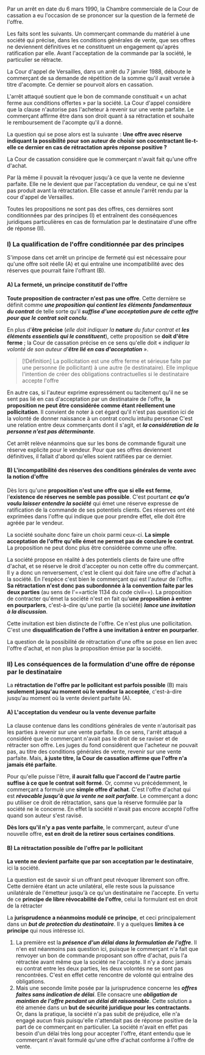 Par un arrêt en date du 6 mars 1990, la Chambre commerciale de la Cour de cassation a eu l'occasion de se prononcer sur la question de la fermeté de l'offre.

Les faits sont les suivants. Un commerçant commande du matériel à une société qui précise, dans les conditions générales de vente, que ses offres ne deviennent définitives et ne constituent un engagement qu'après ratification par elle. Avant l'acceptation de la commande par la société, le particulier se rétracte.

La Cour d'appel de Versailles, dans un arrêt du 7 janvier 1988, déboute le commerçant de sa demande de répétition de la somme qu'il avait versée à titre d'acompte. Ce dernier se pourvoit alors en cassation.

L'arrêt attaqué soutient que le bon de commande constituait « un achat ferme aux conditions offertes » par la société. La Cour d'appel considère que la clause n'autorise pas l'acheteur à revenir sur une vente parfaite. Le commerçant affirme être dans son droit quant à sa rétractation et souhaite le remboursement de l'acompte qu'il a donné.

La question qui se pose alors est la suivante : **Une offre avec réserve indiquant la possibilité pour son auteur de choisir son cocontractant lie-t-elle ce dernier en cas de rétractation après réponse positive ?**

La Cour de cassation considère que le commerçant n'avait fait qu'une offre d'achat.

Par là même il pouvait la révoquer jusqu'à ce que la vente ne devienne parfaite. Elle ne le devient que par l'acceptation du vendeur, ce qui ne s'est pas produit avant la rétractation. Elle casse et annule l'arrêt rendu par la cour d'appel de Versailles.

Toutes les propositions ne sont pas des offres, ces dernières sont conditionnées par des principes (I) et entraînent des conséquences juridiques particulières en cas de formulation par le destinataire d'une offre de réponse (II).

### I) La qualification de l'offre conditionnée par des principes

S'impose dans cet arrêt un principe de fermeté qui est nécessaire pour qu'une offre soit réelle (A) et qui entraîne une incompatibilité avec des réserves que pourrait faire l'offrant (B).

#### A) La fermeté, un principe constitutif de l'offre

**Toute proposition de contracter n'est pas une offre**. Cette dernière se définit comme ***une proposition qui contient les éléments fondamentaux du contrat*** de telle sorte qu'il ***suffise d'une acceptation pure de cette offre pour que le contrat soit conclu***.

En plus d'**être précise** (*elle doit indiquer la **nature** du futur contrat et **les éléments essentiels qui le constituent***), cette proposition se **doit d'être ferme** ; la Cour de cassation précise en ce sens qu'elle doit « *indiquer la volonté de son auteur d'**être lié en cas d'acceptation*** ». 

>[!Définition]
>La pollicitation est une offre ferme et sérieuse faite par une personne (le pollicitant) à une autre (le destinataire). Elle implique l'intention de créer des obligations contractuelles si le destinataire accepte l'offre


En autre cas, si l'auteur exprime expressément ou tacitement qu'il ne se sent pas lié en cas d'acceptation par un destinataire de l'offre, **la proposition ne peut être considérée comme étant réellement une pollicitation**. Il convient de noter à cet égard qu'il n'est pas question ici de la volonté de donner naissance à un contrat conclu intuitu personae C'est une relation entre deux commerçants dont il s'agit, et ***la considération de la personne n'est pas déterminante***.

Cet arrêt relève néanmoins que sur les bons de commande figurait une réserve explicite pour le vendeur. Pour que ses offres deviennent définitives, il fallait d'abord qu'elles soient ratifiées par ce dernier.

#### B) L'incompatibilité des réserves des conditions générales de vente avec la notion d'offre

Dès lors qu'une **proposition n'est une offre que si elle est ferme**, l'**existence de réserves ne semble pas possible**. C'est pourtant ***ce qu'a voulu laisser entendre la société*** qui émet une réserve expresse de ratification de la commande de ses potentiels clients. Ces réserves ont été exprimées dans l'offre qui indique que pour prendre effet, elle doit être agréée par le vendeur.

La société souhaite donc faire un choix parmi ceux-ci. **La simple acceptation de l'offre qu'elle émet ne permet pas de conclure le contrat**. La proposition ne peut donc plus être considérée comme une offre.

La société propose en réalité à des potentiels clients de faire une offre d'achat, et se réserve le droit d'accepter ou non cette offre du commerçant. Il y a donc un renversement, c'est le client qui doit faire une offre d'achat à la société. En l'espèce c'est bien le commerçant qui est l'auteur de l'offre. **Sa rétractation n'est donc pas subordonnée à la convention faite par les deux parties** (au sens de l'==article 1134 du code civil==). La proposition de contracter qu'émet la société n'est en fait qu'**une proposition à entrer en pourparlers**, c'est-à-dire qu'une partie (la société) ***lance une invitation à la discussion***. 

Cette invitation est bien distincte de l'offre. Ce n'est plus une pollicitation. C'est une **disqualification de l'offre à une invitation à entrer en pourparler**.

La question de la possibilité de rétractation d'une offre se pose en lien avec l'offre d'achat, et non plus la proposition émise par la société.

### II) Les conséquences de la formulation d'une offre de réponse par le destinataire

La **rétractation de l'offre par le pollicitant est parfois possible** (B) mais **seulement jusqu'au moment où le vendeur la acceptée**, c'est-à-dire jusqu'au moment où la vente devient parfaite (A).

#### A) L'acceptation du vendeur ou la vente devenue parfaite

La clause contenue dans les conditions générales de vente n'autorisait pas les parties à revenir sur une vente parfaite. En ce sens, l'arrêt attaqué a considéré que le commerçant n'avait pas le droit de se raviser et de rétracter son offre. Les juges du fond considèrent que l'acheteur ne pouvait pas, au titre des conditions générales de vente, revenir sur une vente parfaite. Mais, **à juste titre, la Cour de cassation affirme que l'offre n'a jamais été parfaite**.

Pour qu'elle puisse l'être, **il aurait fallu que l'accord de l'autre partie suffise à ce que le contrat soit formé**. Or, comme vu précédemment, le commerçant a formulé une **simple offre d'achat**. C'est l'offre d'achat qui est ***révocable jusqu'à que la vente ne soit parfaite***. Le commerçant a donc pu utiliser ce droit de rétractation, sans que la réserve formulée par la société ne le concerne. En effet la société n'avait pas encore accepté l'offre quand son auteur s'est ravisé.

**Dès lors qu'il n'y a pas vente parfaite**, le commerçant, auteur d'une nouvelle offre, **est en droit de la retirer sous certaines conditions**.

#### B) La rétractation possible de l'offre par le pollicitant

**La vente ne devient parfaite que par son acceptation par le destinataire**, ici la société. 

La question est de savoir si un offrant peut révoquer librement son offre. Cette dernière étant un acte unilatéral, elle reste sous la puissance unilatérale de l'émetteur jusqu'à ce qu'un destinataire ne l'accepte. En vertu de ce **principe de libre révocabilité de l'offre**, celui la formulant est en droit de la rétracter

La **jurisprudence a néanmoins modulé ce principe**, et ceci principalement dans un ***but de protection du destinataire***. Il y a quelques **limites à ce principe** qui nous intéresse ici. 
1. La première est la ***présence d'un délai dans la formulation de l'offre***. Il n'en est néanmoins pas question ici, puisque le commerçant n'a fait que renvoyer un bon de commande proposant son offre d'achat, puis l'a rétractée avant même que la société ne l'accepte. Il n'y a donc jamais eu contrat entre les deux parties, les deux volontés ne se sont pas rencontrées. C'est en effet cette rencontre de volonté qui entraîne des obligations. 
2. Mais une seconde limite posée par la jurisprudence concerne les ***offres faites sans indication de délai***. Elle consacre une ***obligation de maintien de l'offre pendant un délai dit raisonnable***. Cette solution a été amenée dans un **but de sécurité juridique pour les contractants**. Or, dans la pratique, la société n'a pas subit de préjudice, elle n'a engagé aucun frais puisqu'elle n'attendait pas de réponse positive de la part de ce commerçant en particulier. La société n'avait en effet pas besoin d'un délai très long pour accepter l'offre, étant entendu que le commerçant n'avait formulé qu'une offre d'achat conforme à l'offre de vente.